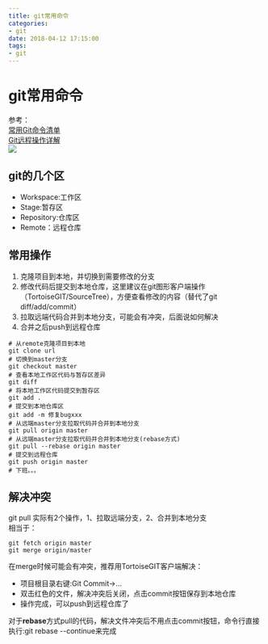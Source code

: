 ```yaml
---
title: git常用命令
categories:
- git
date: 2018-04-12 17:15:00
tags:
- git
---
```

# git常用命令  
参考：  
[常用Git命令清单](http://www.ruanyifeng.com/blog/2015/12/git-cheat-sheet.html)  
[Git远程操作详解](http://www.ruanyifeng.com/blog/2014/06/git_remote.html)  
![](http://www.ruanyifeng.com/blogimg/asset/2014/bg2014061202.jpg)
## git的几个区  
* Workspace:工作区
* Stage:暂存区
* Repository:仓库区
* Remote：远程仓库  
<!--more-->
## 常用操作  
1. 克隆项目到本地，并切换到需要修改的分支
2. 修改代码后提交到本地仓库，这里建议在git图形客户端操作（TortoiseGIT/SourceTree），方便查看修改的内容（替代了git diff/add/commit）
3. 拉取远端代码合并到本地分支，可能会有冲突，后面说如何解决
4. 合并之后push到远程仓库
```
# 从remote克隆项目到本地
git clone url
# 切换到master分支
git checkout master 
# 查看本地工作区代码与暂存区差异
git diff
# 将本地工作区代码提交到暂存区
git add .
# 提交到本地仓库区
git add -m 修复bugxxx
# 从远端master分支拉取代码并合并到本地分支
git pull origin master
# 从远端master分支拉取代码并合并到本地分支(rebase方式)
git pull --rebase origin master
# 提交到远程仓库
git push origin master
# 下班。。。
```
## 解决冲突  
git pull 实际有2个操作，1、拉取远端分支，2、合并到本地分支  
相当于：  
```
git fetch origin master
git merge origin/master
```
在merge时候可能会有冲突，推荐用TortoiseGIT客户端解决：
* 项目根目录右键:Git Commit->... 
* 双击红色的文件，解决冲突后关闭，点击commit按钮保存到本地仓库
* 操作完成，可以push到远程仓库了  

对于**rebase**方式pull的代码，解决文件冲突后不用点击commit按钮，命令行直接执行:git rebase --continue来完成  